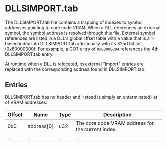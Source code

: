 # DLLSIMPORT.tab
The DLLSIMPORT.tab file contains a mapping of indexes to symbol addresses pointing to core code VRAM. When a DLL references an external symbol, the symbol address is resolved through this file. External symbol references are listed in a DLL's global offset table with a value that is a 1-based index into DLLSIMPORT.tab additionally with its 32nd bit set (0x80000000). For example, a GOT entry of `0x80000004` references the 4th DLLSIMPORT.tab entry.

At runtime when a DLL is relocated, its external "import" entries are replaced with the corresponding address found in DLLSIMPORT.tab.

## Entries
DLLSIMPORT.tab has no header and instead is simply an unterminated list of VRAM addresses:

| Offset | Name | Type | Description |
|--------|------|------|-------------|
| 0x0 | address[0] | u32 | The core code VRAM address for the current index. |
| ... | ... | ... | ... |
